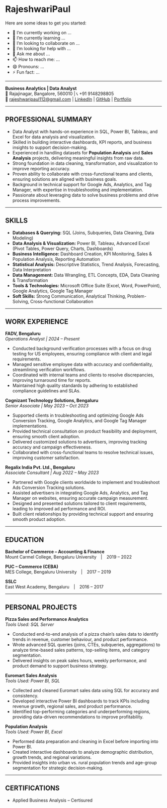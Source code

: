 # **RajeshwariPaul**

Here are some ideas to get you started:

- 🔭 I’m currently working on ...
- 🌱 I’m currently learning ...
- 👯 I’m looking to collaborate on ...
- 🤔 I’m looking for help with ...
- 💬 Ask me about ...
- 📫 How to reach me: ...
- 😄 Pronouns: ...
- ⚡ Fun fact: ...

--- 

**Business Analytics | Data Analyst**  
📍 Rajajinagar, Bangalore, 560010 | 📞 +91 9148298805  
📧 rajeshwaripaul112@gmail.com | [LinkedIn](https://www.linkedin.com/in/rajeshwari-paul-6b274a21b/) | [GitHub](https://github.com/RajeshwariPaul) | [Portfolio](https://rajeshwaripaul.github.io/RajeshwariPaul-Protfolio/)  

---

## **PROFESSIONAL SUMMARY**
- Data Analyst with hands-on experience in SQL, Power BI, Tableau, and Excel for data analysis and visualization.  
- Skilled in building interactive dashboards, KPI reports, and business insights to support decision-making.  
- Experienced in handling datasets for **Population Analysis** and **Sales Analysis** projects, delivering meaningful insights from raw data.  
- Strong foundation in data cleaning, transformation, and visualization to improve reporting accuracy.  
- Proven ability to collaborate with cross-functional teams and clients, ensuring solutions are aligned with business goals.  
- Background in technical support for Google Ads, Analytics, and Tag Manager, with expertise in troubleshooting and implementation.  
- Passionate about leveraging data to solve business problems and drive process improvements.  

---

## **SKILLS**
- **Databases & Querying:** SQL (Joins, Subqueries, Data Cleaning, Data Modeling)  
- **Data Analysis & Visualization:** Power BI, Tableau, Advanced Excel (Pivot Tables, Power Query, Charts, Dashboards)  
- **Business Intelligence:** Dashboard Creation, KPI Monitoring, Sales & Population Analysis, Reporting Automation  
- **Statistical Analysis:** Descriptive Statistics, Trend Analysis, Forecasting, Data Interpretation  
- **Data Management:** Data Wrangling, ETL Concepts, EDA, Data Cleaning & Transformation  
- **Tools & Technologies:** Microsoft Office Suite (Excel, Word, PowerPoint), Google Analytics, Google Tag Manager  
- **Soft Skills:** Strong Communication, Analytical Thinking, Problem-Solving, Cross-functional Collaboration  

---

## **WORK EXPERIENCE**

**FADV, Bengaluru**  
*Operations Analyst | 2024 – Present*  
- Conducted background verification processes with a focus on drug testing for US employees, ensuring compliance with client and legal requirements.  
- Managed sensitive employee data with accuracy and confidentiality, streamlining verification workflows.  
- Coordinated with internal teams and clients to resolve discrepancies, improving turnaround time for reports.  
- Maintained high quality standards by adhering to established compliance guidelines and SLAs.  

**Cognizant Technology Solutions, Bengaluru**  
*Senior Associate | May 2023 – Oct 2023*  
- Supported clients in troubleshooting and optimizing Google Ads Conversion Tracking, Google Analytics, and Google Tag Manager implementations.  
- Provided technical consultation on product feasibility and deployment, ensuring smooth client adoption.  
- Delivered customized solutions to advertisers, improving tracking accuracy and campaign effectiveness.  
- Collaborated with cross-functional teams to resolve technical issues, improving customer satisfaction.  

**Regalix India Pvt. Ltd., Bengaluru**  
*Associate Consultant | Aug 2022 – May 2023*  
- Partnered with Google clients worldwide to implement and troubleshoot Ads Conversion Tracking solutions.  
- Assisted advertisers in integrating Google Ads, Analytics, and Tag Manager on websites, ensuring accurate campaign measurement.  
- Designed and presented solutions tailored to client requirements, leading to improved ad performance and ROI.  
- Built client relationships by providing technical support and ensuring smooth product adoption.  

---

## **EDUCATION**

**Bachelor of Commerce – Accounting & Finance**  
Mount Carmel College, Bengaluru University | 2019 – 2022  

**PUC – Commerce (CEBA)**  
MES College, Bengaluru University | 2017 – 2019  

**SSLC**  
East West Academy, Bengaluru | 2016 – 2017  

---

## **PERSONAL PROJECTS**

**Pizza Sales and Performance Analytics**  
*Tools Used: SQL Server*  
- Conducted end-to-end analysis of a pizza chain’s sales data to identify trends in revenue, customer behaviour, and product performance.  
- Wrote advanced SQL queries (joins, CTEs, subqueries, aggregations) to analyze time-based sales patterns, top-selling items, and category segmentation.  
- Delivered insights on peak sales hours, weekly performance, and product demand to support business strategy.  

**Euromart Sales Analysis**  
*Tools Used: Power BI, SQL*  
- Collected and cleaned Euromart sales data using SQL for accuracy and consistency.  
- Developed interactive Power BI dashboards to track KPIs including revenue growth, regional sales, and product performance.  
- Identified top-performing categories and underperforming regions, providing data-driven recommendations to improve profitability.  

**Population Analysis**  
*Tools Used: Power BI, Excel*  
- Performed data preparation and cleaning in Excel before importing into Power BI.  
- Created interactive dashboards to analyze demographic distribution, growth trends, and regional variations.  
- Provided insights into urban vs. rural population trends and age-group segmentation for strategic decision-making.  

---

## **CERTIFICATIONS**
- Applied Business Analysis – Certisured  

